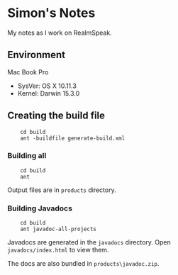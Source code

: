# Simon's Notes

My notes as I work on RealmSpeak. 

## Environment
 
Mac Book Pro 
- SysVer: OS X 10.11.3
- Kernel: Darwin 15.3.0

## Creating the build file

```
    cd build
    ant -buildfile generate-build.xml
```

### Building all

```
    cd build
    ant
```

Output files are in `products` directory.

### Building Javadocs

```
    cd build
    ant javadoc-all-projects
```

Javadocs are generated in the `javadocs` directory. 
Open `javadocs/index.html` to view them.

The docs are also bundled in `products\javadoc.zip`. 
